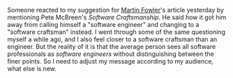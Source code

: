 Someone reacted to my suggestion for [Martin Fowler](MartinFowler.html)'s
article yesterday by mentioning Pete McBreen's _Software Craftsmanship_.
He said how it got him away from calling himself a
"software engineer" and changing to a "software craftsman" instead.  I went
through some of the same questioning myself a while ago, and I also feel closer
to a software craftsman than an engineer.  But the reality of it is that the
average person sees all software professionals as _software engineers_
without distinguishing between the finer points.  So I need to adjust my
message according to my audience, what else is new.
